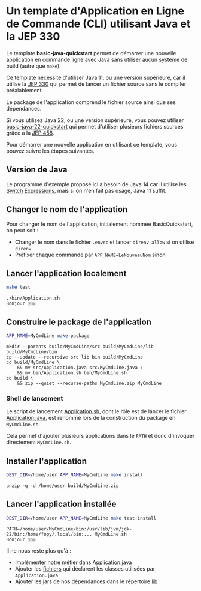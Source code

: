# Un template d'Application en Ligne de Commande (CLI) utilisant Java et la JEP 330

Le template **basic-java-quickstart** permet de démarrer une nouvelle application en commande ligne avec Java sans
utiliser aucun système de build (autre que `make`).

Ce template nécessite d'utiliser Java 11, ou une version supérieure, car il utilise la [JEP 330](https://openjdk.org/jeps/330)
qui permet de lancer un fichier source sans le compiler préalablement.

Le package de l'application comprend le fichier source ainsi que ses dépendances.

Si vous utilisez Java 22, ou une version supérieure, vous pouvez utiliser [basic-java-22-quickstart](https://github.com/java-cli-apps/basic-java-22-quickstart)
qui permet d'utiliser plusieurs fichiers sources grâce à la [JEP 458](https://openjdk.org/jeps/458).

Pour démarrer une nouvelle application en utilisant ce template, vous pouvez suivre les étapes suivantes.

## Version de Java

Le programme d'exemple proposé ici a besoin de Java 14 car il utilise les [Switch Expressions](https://openjdk.org/jeps/361),
mais si on n'en fait pas usage, Java 11 suffit.

## Changer le nom de l'application

Pour changer le nom de l'application, initialement nommée BasicQuickstart, on peut soit :

- Changer le nom dans le fichier `.envrc` et lancer `direnv allow` si on utilise `direnv`
- Préfixer chaque commande par `APP_NAME=LeNouveauNom` sinon

## Lancer l'application localement

```bash
make test
```

```console
./bin/Application.sh
Bonjour 🇫🇷
```

## Construire le package de l'application

```bash
APP_NAME=MyCmdLine make package
```

```console
mkdir --parents build/MyCmdLine/src build/MyCmdLine/lib build/MyCmdLine/bin
cp --update --recursive src lib bin build/MyCmdLine
cd build/MyCmdLine \
	&& mv src/Application.java src/MyCmdLine.java \
	&& mv bin/Application.sh bin/MyCmdLine.sh
cd build \
	&& zip --quiet --recurse-paths MyCmdLine.zip MyCmdLine
```

### Shell de lancement

Le script de lancement [Application.sh](bin/Application.sh), dont le rôle est de lancer le fichier
[Application.java](src/Application.java), est renommé lors de la construction du package en `MyCmdLine.sh`.

Cela permet d'ajouter plusieurs applications dans le `PATH` et donc d'invoquer directement `MyCmdLine.sh`.

## Installer l'application

```bash
DEST_DIR=/home/user APP_NAME=MyCmdLine make install
```

```console
unzip -q -d /home/user build/MyCmdLine.zip
```

## Lancer l'application installée

```bash
DEST_DIR=/home/user APP_NAME=MyCmdLine make test-install
```

```console
PATH=/home/user/MyCmdLine/bin:/usr/lib/jvm/jdk-22/bin:/home/fopy/.local/bin:... MyCmdLine.sh
Bonjour 🇫🇷
```

Il ne nous reste plus qu'à :

- Implémenter notre métier dans [Application.java](src/Application.java)
- Ajouter les [fichiers](src/fr/Hello.java) qui déclarent les classes utilisées par `Application.java`
- Ajouter les jars de nos dépendances dans le répertoire [lib](lib)
